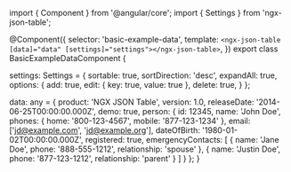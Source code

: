 import { Component } from '@angular/core';
import { Settings } from 'ngx-json-table';

@Component({
  selector: 'basic-example-data',
  template: `
    <ngx-json-table [data]="data" [settings]="settings"></ngx-json-table>
  `,
})
export class BasicExampleDataComponent {

  settings: Settings = {
    sortable: true,
    sortDirection: 'desc',
    expandAll: true,
    options: {
      add: true,
      edit: {
        key: true,
        value: true
      },
      delete: true,
    }
  };

  data: any = {
    product: 'NGX JSON Table',
    version: 1.0,
    releaseDate: '2014-06-25T00:00:00.000Z',
    demo: true,
    person: {
      id: 12345,
      name: 'John Doe',
      phones: {
        home: '800-123-4567',
        mobile: '877-123-1234'
      },
      email: ['jd@example.com', 'jd@example.org'],
      dateOfBirth: '1980-01-02T00:00:00.000Z',
      registered: true,
      emergencyContacts: [
        {
          name: 'Jane Doe',
          phone: '888-555-1212',
          relationship: 'spouse'
        },
        {
          name: 'Justin Doe',
          phone: '877-123-1212',
          relationship: 'parent'
        }
      ]
    }
  };
}
